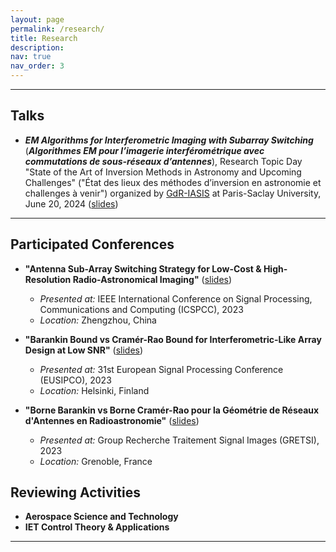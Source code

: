 ```yaml
---
layout: page
permalink: /research/
title: Research
description:
nav: true
nav_order: 3
---
```


---

## Talks

+ ***EM Algorithms for Interferometric Imaging with Subarray Switching*** (***Algorithmes EM pour l’imagerie interférométrique avec commutations de sous-réseaux d’antennes***), Research Topic Day "State of the Art of Inversion Methods in Astronomy and Upcoming Challenges" ("État des lieux des méthodes d’inversion en astronomie et challenges à venir") organized by [GdR-IASIS](https://gdr-iasis.cnrs.fr/reunion/526/) at Paris-Saclay University, June 20, 2024 ([slides]())

---

## Participated Conferences

+ **"Antenna Sub-Array Switching Strategy for Low-Cost & High-Resolution Radio-Astronomical Imaging"**  ([slides]())
    - *Presented at:* IEEE International Conference on Signal Processing, Communications and Computing (ICSPCC), 2023
    - *Location:* Zhengzhou, China

+ **"Barankin Bound vs Cramér-Rao Bound for Interferometric-Like Array Design at Low SNR"**  ([slides]())
    - *Presented at:* 31st European Signal Processing Conference (EUSIPCO), 2023
    - *Location:* Helsinki, Finland

+ **"Borne Barankin vs Borne Cramér-Rao pour la Géométrie de Réseaux d'Antennes en Radioastronomie"**  ([slides]())
    - *Presented at:* Group Recherche Traitement Signal Images (GRETSI), 2023
    - *Location:* Grenoble, France
 
## Reviewing Activities

+ **Aerospace Science and Technology**
+ **IET Control Theory & Applications**

---

<!-- ## Participated Project

#### AAPG2024: Performance and Design of Radio Interferometers with large eXtent (PerDRIX)

_Lucien BACHARACH, Pascal LARZABAL, Isabelle VIN, Jianhua WANG, Gilles CHARDON, Julien GIRARD_

From July 2024 (48 months)

**Objectives**:
- Derive natural and meaningful estimation accuracy measures for the imaging task in radio astronomy.
- Propose useful optimization criteria and algorithms for the array configuration of radio interferometers, based on the aforementioned imaging accuracy measures.
- Apply the proposed tools to practical radio interferometer use cases: optimization of a whole radio interferometer array configuration, but also design of observations and optimal observation resource allocation (e.g. optimal sub-arraying) on existing facilities. -->

